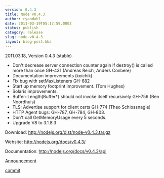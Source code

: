 ```yaml
---
version: 0.4.3
title: Node v0.4.3
author: ryandahl
date: 2011-03-19T05:17:59.000Z
status: publish
category: release
slug: node-v0-4-3
layout: blog-post.hbs
---
```


2011.03.18, Version 0.4.3 (stable)
<ul>
<li> Don't decrease server connection counter again if destroy() is called more  than once GH-431 (Andreas Reich, Anders Conbere)
<li> Documentation improvements (koichik)
<li> Fix bug with setMaxListeners GH-682
<li> Start up memory footprint improvement. (Tom Hughes)
<li> Solaris improvements.
<li> Buffer::Length(Buffer*) should not invoke itself recursively GH-759 (Ben Noordhuis)
<li> TLS: Advertise support for client certs GH-774 (Theo Schlossnagle)
<li> HTTP Agent bugs: GH-787, GH-784, GH-803.
<li> Don't call GetMemoryUsage every 5 seconds.
<li> Upgrade V8 to 3.1.8.3
</ul>



Download: http://nodejs.org/dist/node-v0.4.3.tar.gz

Website: http://nodejs.org/docs/v0.4.3/

Documentation: http://nodejs.org/docs/v0.4.3/api

<a href="https://groups.google.com/d/topic/nodejs/JrYQCQtf6lM/discussion">Announcement</a>

<a href="https://github.com/joyent/node/tree/v0.4.3">commit</a>

